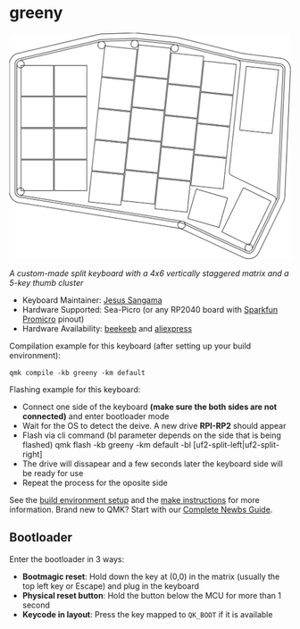 # greeny

![greeny](full_outline.svg)

*A custom-made split keyboard with a 4x6 vertically staggered matrix and a 5-key thumb cluster*

* Keyboard Maintainer: [Jesus Sangama](https://github.com/jSanR)
* Hardware Supported: Sea-Picro (or any RP2040 board with [Sparkfun Promicro](https://www.sparkfun.com/sparkfun-pro-micro-rp2040.html) pinout)
* Hardware Availability: [beekeeb](https://shop.beekeeb.com/) and [aliexpress](https://aliexpress.com/)

Compilation example for this keyboard (after setting up your build environment):

    qmk compile -kb greeny -km default

Flashing example for this keyboard:

* Connect one side of the keyboard **(make sure the both sides are not connected)** and enter bootloader mode
* Wait for the OS to detect the deive. A new drive **RPI-RP2** should appear
* Flash via cli command (bl parameter depends on the side that is being flashed)
	qmk flash -kb greeny -km default -bl \[uf2-split-left|uf2-split-right\]
* The drive will dissapear and a few seconds later the keyboard side will be ready for use
* Repeat the process for the oposite side


See the [build environment setup](https://docs.qmk.fm/#/getting_started_build_tools) and the [make instructions](https://docs.qmk.fm/#/getting_started_make_guide) for more information. Brand new to QMK? Start with our [Complete Newbs Guide](https://docs.qmk.fm/#/newbs).

## Bootloader

Enter the bootloader in 3 ways:

* **Bootmagic reset**: Hold down the key at (0,0) in the matrix (usually the top left key or Escape) and plug in the keyboard
* **Physical reset button**: Hold the button below the MCU for more than 1 second
* **Keycode in layout**: Press the key mapped to `QK_BOOT` if it is available
